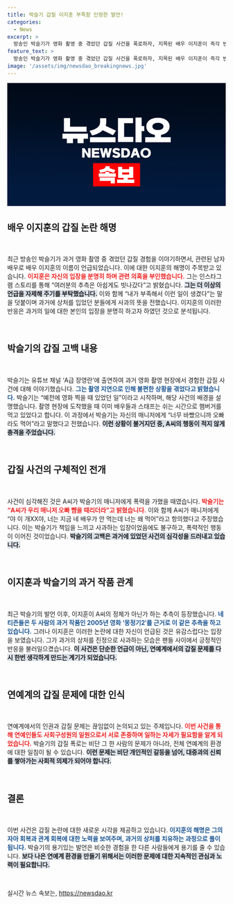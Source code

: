 ```yaml
---
title: 박슬기 갑질 이지훈 부족함 인정한 발언!
categories:
  - News
excerpt: >
  방송인 박슬기가 영화 촬영 중 겪었던 갑질 사건을 폭로하자, 지목된 배우 이지훈이 즉각 반박했다. 그는 추측은 아쉽게도 빗나갔고, 관련 이야기는 이제 그만하자며 진심 어린 사과의 뜻도 전했다. 과연 이 사건의 진실은 무엇일까? 클릭해 자세한 이야기를 확인해보세요!
feature_text: >
  방송인 박슬기가 영화 촬영 중 겪었던 갑질 사건을 폭로하자, 지목된 배우 이지훈이 즉각 반박했다. 그는 추측은 아쉽게도 빗나갔고, 관련 이야기는 이제 그만하자며 진심 어린 사과의 뜻도 전했다. 과연 이 사건의 진실은 무엇일까? 클릭해 자세한 이야기를 확인해보세요!
image: '/assets/img/newsdao_breakingnews.jpg'
---
```


<p><img src="/assets/img/newsdao_breakingnews.jpg" alt="ranknews 속보" /></p>

<h2 data-ke-size="size26">배우 이지훈의 갑질 논란 해명</h2>

<p data-ke-size="size16">&nbsp;</p>

<p data-ke-size="size16">최근 방송인 박슬기가 과거 영화 촬영 중 겪었던 갑질 경험을 이야기하면서, 관련된 남자 배우로 배우 이지훈의 이름이 언급되었습니다. 이에 대한 이지훈의 해명이 주목받고 있습니다. <b><span style="color: #ee2323;">이지훈은 자신의 입장을 분명히 하며 관련 의혹을 부인했습니다.</span></b> 그는 인스타그램 스토리를 통해 “여러분의 추측은 아쉽게도 빗나갔다”고 밝혔습니다. <b><span style="background-color: #21538527;">그는 더 이상의 언급을 자제해 주기를 부탁했습니다.</span></b> 이와 함께 “내가 부족해서 이런 일이 생겼다”는 말을 덧붙이며 과거에 상처를 입었던 분들에게 사과의 뜻을 전했습니다. 이지훈의 이러한 반응은 과거의 일에 대한 본인의 입장을 분명히 하고자 하였던 것으로 분석됩니다.</p>

<p data-ke-size="size16">&nbsp;</p>

<h2 data-ke-size="size26">박슬기의 갑질 고백 내용</h2>

<p data-ke-size="size16">&nbsp;</p>

<p data-ke-size="size16">박슬기는 유튜브 채널 ‘A급 장영란’에 출연하여 과거 영화 촬영 현장에서 경험한 갑질 사건에 대해 이야기했습니다. <b><span style="color: #1a5490;">그는 촬영 지연으로 인해 불편한 상황을 겪었다고 밝혔습니다.</span></b> 박슬기는 “예전에 영화 찍을 때 있었던 일”이라고 시작하며, 해당 사건의 배경을 설명했습니다. 촬영 현장에 도착했을 때 이미 배우들과 스태프는 쉬는 시간으로 햄버거를 먹고 있었다고 합니다. 이 과정에서 박슬기는 자신의 매니저에게 “너무 바빴으니까 오빠라도 먹어”라고 말했다고 전했습니다. <b><span style="background-color: #21538527;">이런 상황이 불거지던 중, A씨의 행동이 적지 않게 충격을 주었습니다.</span></b></p>

<p data-ke-size="size16">&nbsp;</p>

<h2 data-ke-size="size26">갑질 사건의 구체적인 전개</h2>

<p data-ke-size="size16">&nbsp;</p>

<p data-ke-size="size16">사건이 심각해진 것은 A씨가 박슬기의 매니저에게 폭력을 가했을 때였습니다. <b><span style="color: #ee2323;">박슬기는 “A씨가 우리 매니저 오빠 뺨을 때리더라”고 밝혔습니다.</span></b> 이와 함께 A씨가 매니저에게 “야 이 개XX야, 너는 지금 네 배우가 안 먹는데 너는 왜 먹어”라고 항의했다고 주장했습니다. 이는 박슬기가 책임을 느끼고 사과하는 입장이었음에도 불구하고, 폭력적인 행동이 이어진 것이었습니다. <b><span style="background-color: #21538527;">박슬기의 고백은 과거에 있었던 사건의 심각성을 드러내고 있습니다.</span></b></p>

<p data-ke-size="size16">&nbsp;</p>

<h2 data-ke-size="size26">이지훈과 박슬기의 과거 작품 관계</h2>

<p data-ke-size="size16">&nbsp;</p>

<p data-ke-size="size16">최근 박슬기의 발언 이후, 이지훈이 A씨의 정체가 아닌가 하는 추측이 등장했습니다. <b><span style="color: #1a5490;">네티즌들은 두 사람의 과거 작품인 2005년 영화 ‘몽정기2′를 근거로 이 같은 추측을 하고 있습니다.</span></b> 그러나 이지훈은 이러한 논란에 대한 자신이 언급된 것은 유감스럽다는 입장을 보였습니다. 그가 과거의 상처를 진정으로 사과하는 모습은 팬들 사이에서 긍정적인 반응을 불러일으켰습니다. <b><span style="background-color: #21538527;">이 사건은 단순한 언급이 아닌, 연예계에서의 갑질 문제를 다시 한번 생각하게 만드는 계기가 되었습니다.</span></b></p>

<p data-ke-size="size16">&nbsp;</p>

<h2 data-ke-size="size26">연예계의 갑질 문제에 대한 인식</h2>

<p data-ke-size="size16">&nbsp;</p>

<p data-ke-size="size16">연예계에서의 인권과 갑질 문제는 끊임없이 논의되고 있는 주제입니다. <b><span style="color: #ee2323;">이번 사건을 통해 연예인들도 사회구성원의 일원으로서 서로 존중하며 일하는 자세가 필요함을 알게 되었습니다.</span></b> 박슬기의 갑질 폭로는 비단 그 한 사람의 문제가 아니라, 전체 연예계의 환경에 대한 일침이 될 수 있습니다. <b><span style="background-color: #21538527;">이런 문제는 비단 개인적인 갈등을 넘어, 대중과의 신뢰를 쌓아가는 사회적 의제가 되어야 합니다.</span></b></p>

<p data-ke-size="size16">&nbsp;</p>

<h2 data-ke-size="size26">결론</h2>

<p data-ke-size="size16">&nbsp;</p>

<p data-ke-size="size16">이번 사건은 갑질 논란에 대한 새로운 시각을 제공하고 있습니다. <b><span style="color: #1a5490;">이지훈의 해명은 그의 자아 회복과 관계 회복에 대한 노력을 보여주며, 과거의 상처를 치유하는 과정으로 풀이됩니다.</span></b> 박슬기의 용기있는 발언은 비슷한 경험을 한 다른 사람들에게 용기를 줄 수 있습니다. <b><span style="background-color: #21538527;">보다 나은 연예계 환경을 만들기 위해서는 이러한 문제에 대한 지속적인 관심과 노력이 필요합니다.</span></b></p>

<p data-ke-size="size16">&nbsp;</p>
실시간 뉴스 속보는, <a href="https://newsdao.kr" rel="dofollow">https://newsdao.kr</a>


